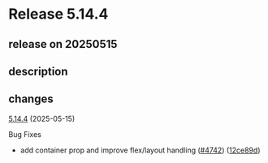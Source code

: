 # Release 5.14.4

## release on 20250515
## description
## changes
<a href="https://github.com/callstack/react-native-paper/compare/v5.14.3...v5.14.4">5.14.4</a> (2025-05-15)

Bug Fixes

* add container prop and improve flex/layout handling (<a href="https://github.com/callstack/react-native-paper/issues/4742" data-hovercard-type="pull_request" data-hovercard-url="/callstack/react-native-paper/pull/4742/hovercard">#4742</a>) (<a href="https://github.com/callstack/react-native-paper/commit/12ce89db0fcfb0695ec1038adc89d32b215f3fb8">12ce89d</a>)

